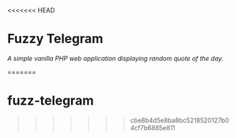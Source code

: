 <<<<<<< HEAD
# Fuzzy Telegram
*A simple vanilla PHP web application displaying random quote of the day.*

=======
# fuzz-telegram
>>>>>>> cbe8b4d5e8ba8bc5218520127b04cf7b6885e811
